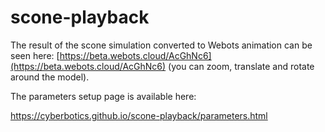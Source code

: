 # scone-playback

The result of the scone simulation converted to Webots animation can be seen here: [https://beta.webots.cloud/AcGhNc6](https://beta.webots.cloud/AcGhNc6) (you can zoom, translate and rotate around the model).

The parameters setup page is available here:

https://cyberbotics.github.io/scone-playback/parameters.html
